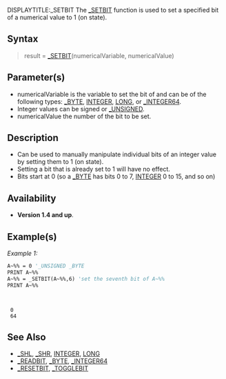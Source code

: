 DISPLAYTITLE:_SETBIT
The [_SETBIT](_SETBIT) function is used to set a specified bit of a numerical value to 1 (on state).


## Syntax

> result = [_SETBIT](_SETBIT)(numericalVariable, numericalValue)


## Parameter(s)

* numericalVariable is the variable to set the bit of and can be of the following types: [_BYTE](_BYTE), [INTEGER](INTEGER), [LONG](LONG), or [_INTEGER64](_INTEGER64).
* Integer values can be signed or [_UNSIGNED](_UNSIGNED).
* numericalValue the number of the bit to be set.


## Description

* Can be used to manually manipulate individual bits of an integer value by setting them to 1 (on state).
* Setting a bit that is already set to 1 will have no effect.
* Bits start at 0 (so a [_BYTE](_BYTE) has bits 0 to 7, [INTEGER](INTEGER) 0 to 15, and so on)

## Availability

* **Version 1.4 and up**.


## Example(s)

*Example 1:*

```vb
A~%% = 0 '_UNSIGNED _BYTE
PRINT A~%%
A~%% = _SETBIT(A~%%,6) 'set the seventh bit of A~%%
PRINT A~%%

```

```text


 0
 64

```




## See Also

* [_SHL](_SHL), [_SHR](_SHR), [INTEGER](INTEGER), [LONG](LONG)
* [_READBIT](_READBIT), [_BYTE](_BYTE), [_INTEGER64](_INTEGER64)
* [_RESETBIT](_RESETBIT), [_TOGGLEBIT](_TOGGLEBIT)



